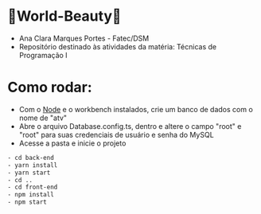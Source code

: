 # 🎀World-Beauty🎀

- Ana Clara Marques Portes - Fatec/DSM
- Repositório destinado às atividades da matéria: Técnicas de Programação I

# Como rodar:

- Com o [Node](https://nodejs.org/en/)  e o workbench instalados, crie um banco de dados com o nome de "atv"
- Abre o arquivo Database.config.ts, dentro e altere o campo "root" e "root" para suas credenciais de usuário e senha do MySQL
- Acesse a pasta e inicie o projeto
```bash
- cd back-end
- yarn install
- yarn start
- cd ..
- cd front-end
- npm install
- npm start
```
